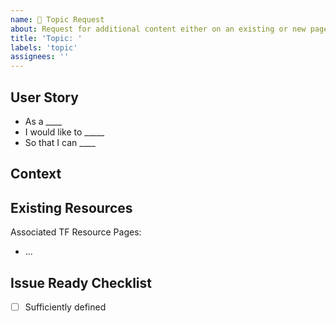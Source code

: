 ```yaml
---
name: 🌱 Topic Request
about: Request for additional content either on an existing or new page.
title: 'Topic: '
labels: 'topic'
assignees: ''
---
```


<!--- Provide a general summary of the feature in the title above -->

## User Story

* As a ____
* I would like to _____
* So that I can ____

## Context
<!--- Why is this topic important? Who is it important to? How would it be used? -->

## Existing Resources
<!--- Not obligatory, but helpful to add resources that already exist which could be leveraged or rferenced -->

Associated TF Resource Pages:  

* ...  

## Issue Ready Checklist
<!--- Needs to be fully checked-off in order to work on it -->

-[ ] Sufficiently defined  
